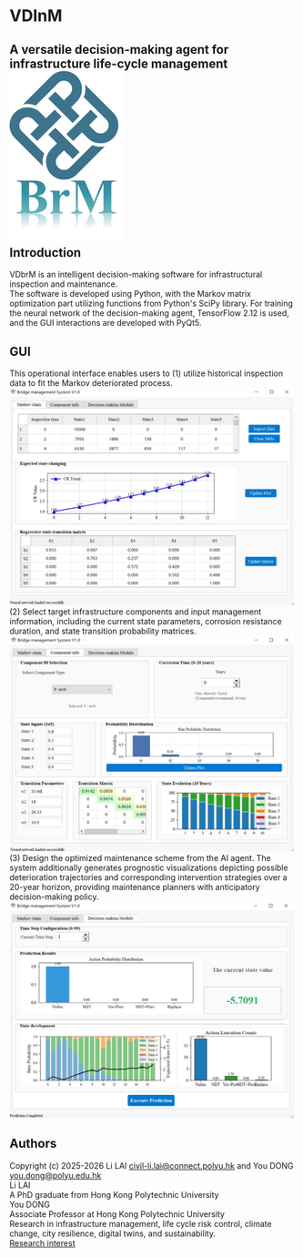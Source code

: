 # VDInM
A versatile decision-making agent for infrastructure life-cycle management
<img src="https://github.com/LAILI-civil/VDBrM/blob/main/logo.jpg" width="200px">  
Introduction 
-------
VDbrM is an intelligent decision-making software for infrastructural inspection and maintenance.<br>
The software is developed using Python, with the Markov matrix optimization part utilizing functions from Python's SciPy library. For training the neural network of the decision-making agent, TensorFlow 2.12 is used, and the GUI interactions are developed with PyQt5.<br>

GUI 
-------
This operational interface enables users to (1) utilize historical inspection data to fit the Markov deteriorated process.<br>
<img src="https://github.com/LAILI-civil/VDBrM/blob/main/Module1.jpg" width="500px">  <br>
(2) Select target infrastructure components and input management information, including the current state parameters, corrosion resistance duration, and state transition probability matrices.<br>
<img src="https://github.com/LAILI-civil/VDBrM/blob/main/Module2.jpg" width="500px">  <br>
(3) Design the optimized maintenance scheme from the AI agent. The system additionally generates prognostic visualizations depicting possible deterioration trajectories and corresponding intervention strategies over a 20-year horizon, providing maintenance planners with anticipatory decision-making policy. <br>
<img src="https://github.com/LAILI-civil/VDBrM/blob/main/Module3.jpg" width="500px">  <br>

Authors
-------
Copyright (c) 2025-2026 Li LAI <civil-li.lai@connect.polyu.hk> and You DONG <you.dong@polyu.edu.hk> <br>
Li LAI <br>
A PhD graduate from Hong Kong Polytechnic University <br>
You DONG <br>
Associate Professor at Hong Kong Polytechnic University <br>
Research in infrastructure management, life cycle risk control, climate change, city resilience, digital twins, and sustainability. <br>
[Research interest](https://youdongpolyu.weebly.com/)

